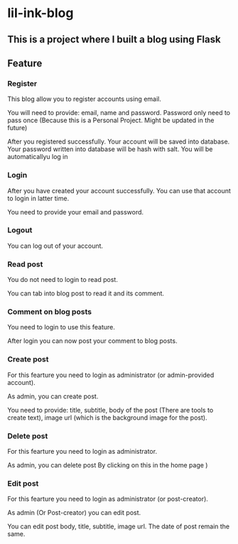 
# lil-ink-blog

## This is a project where I built a blog using Flask

## Feature

### Register

This blog allow you to register accounts using email.

You will need to provide: email, name and password. Password only need to pass once (Because this is a Personal Project. Might be updated in the future)

After you registered successfully. Your account will be saved into database. Your password written into database will be hash with salt. You will be automaticallyu log in

### Login

After you have created your account successfully. You can use that account to login in latter time.

You need to provide your email and password.

### Logout

You can log out of your account.

### Read post

You do not need to login to read post.

You can tab into blog post to read it and its comment.

### Comment on blog posts

You need to login to use this feature.

After login you can now post your comment to blog posts.

### Create post

For this fearture you need to login as administrator (or admin-provided account).

As admin, you can create post.

You need to provide: title, subtitle, body of the post (There are tools to create text), image url (which is the background image for the post).

### Delete post

For this fearture you need to login as administrator.

As admin, you can delete post By clicking on this <x> in the home page )

### Edit post
  
For this fearture you need to login as administrator (or post-creator).

As admin (Or Post-creator) you can edit post. 

You can edit post body, title, subtitle, image url. The date of post remain the same.


